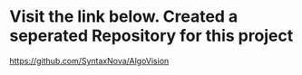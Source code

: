 # Visit the link below. Created a seperated Repository for this project 

https://github.com/SyntaxNova/AlgoVision
